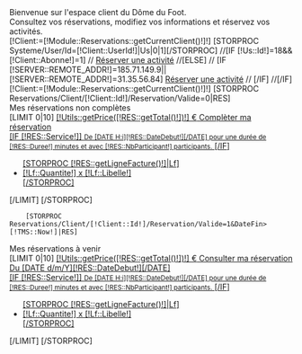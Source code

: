 <div class="alert alert-warning">
    Bienvenue sur l'espace client du Dôme du Foot. <br />
    Consultez vos réservations, modifiez vos informations et réservez vos activités.
</div>
[!Client:=[!Module::Reservations::getCurrentClient()!]!]
[STORPROC Systeme/User/Id=[!Client::UserId!]|Us|0|1][/STORPROC]
//[IF [!Us::Id!]=18&&[!Client::Abonne!]=1]
//   <a href="/[!Sys::getMenu(Reservations/TypeCourt)!]" class="btn-tennis">Réserver une activité</a>
//[ELSE]
// [IF [!SERVER::REMOTE_ADDR!]=185.71.149.9||[!SERVER::REMOTE_ADDR!]=31.35.56.84]
       <a href="/[!Sys::getMenu(Reservations/TypeCourt)!]" class="btn-tennis">Réserver une activité</a>
// [/IF]
//[/IF]
[!Client:=[!Module::Reservations::getCurrentClient()!]!]
[STORPROC Reservations/Client/[!Client::Id!]/Reservation/Valide=0|RES]
<div class="alert alert-danger">
Mes réservations non complètes
</div>
    [LIMIT 0|10]
        <a href="/[!Sys::getMenu(Reservations/Reservation)!]/[!RES::Id!]" class="btn-tennis">
        <span class="label label-danger pull-right">[!Utils::getPrice([!RES::getTotal()!])!] €</span>
        Complèter ma réservation<br/>
            [IF [!RES::Service!]]
            <small>De [DATE H:i][!RES::DateDebut!][/DATE] pour une durée de [!RES::Duree!] minutes et avec [!RES::NbParticipant!] participants.</small>
            [/IF]
            <ul>
                [STORPROC [!RES::getLigneFacture()!]|Lf]
                <li>[!Lf::Quantite!] x [!Lf::Libelle!]</li>
                [/STORPROC]
            </ul>
        </a>
    [/LIMIT]
[/STORPROC]

        [STORPROC Reservations/Client/[!Client::Id!]/Reservation/Valide=1&DateFin>[!TMS::Now!]|RES]
<div class="alert alert-success">
Mes réservations à venir
</div>
        [LIMIT 0|10]
<a href="/[!Sys::getMenu(Reservations/Reservation)!]/[!RES::Id!]" class="btn-tennis">
<span class="label label-success pull-right">[!Utils::getPrice([!RES::getTotal()!])!] €</span>
Consulter ma réservation Du [DATE d/m/Y][!RES::DateDebut!][/DATE]<br/>
    [IF [!RES::Service!]]
        <small>De [DATE H:i][!RES::DateDebut!][/DATE] pour une durée de [!RES::Duree!] minutes et avec [!RES::NbParticipant!] participants.</small>
    [/IF]
    <ul>
    [STORPROC [!RES::getLigneFacture()!]|Lf]
        <li>[!Lf::Quantite!] x [!Lf::Libelle!]</li>
    [/STORPROC]
    </ul>
</a>
        [/LIMIT]
        [/STORPROC]